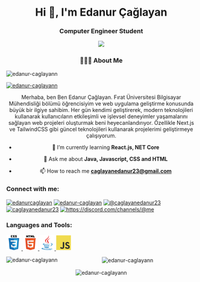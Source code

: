 <h1 align="center">Hi 👋, I'm Edanur Çağlayan</h1>
<h3 align="center">Computer Engineer Student</h3>
<div align="center" object-fit"cover">
  <img src="https://media.licdn.com/dms/image/D4D16AQGqqOz152rBvA/profile-displaybackgroundimage-shrink_350_1400/0/1690203805096?e=1697068800&v=beta&t=sdUnrh54oJD6sNbU4-GkVGiOxgbRUTytaHtLD5Y3ZVs">

<h3 align="center"> 👩🏻‍💻 About Me</h3>

<p align="left"> <img src="https://komarev.com/ghpvc/?username=edanur-caglayann&label=Profile%20views&color=0e75b6&style=flat" alt="edanur-caglayann" /> </p>

<p align="left"> <a href="https://github.com/ryo-ma/github-profile-trophy"><img src="https://github-profile-trophy.vercel.app/?username=edanur-caglayann" alt="edanur-caglayann" /></a> </p>

<p> Merhaba, ben Ben Edanur Çağlayan. Fırat Üniversitesi Bilgisayar Mühendisliği bölümü öğrencisiyim ve web uygulama geliştirme konusunda büyük bir ilgiye sahibim. Her gün kendimi geliştirerek, modern teknolojileri kullanarak kullanıcıların etkileşimli ve işlevsel deneyimler yaşamalarını sağlayan web projeleri oluşturmak beni heyecanlandırıyor. Özellikle Next.js ve TailwindCSS gibi güncel teknolojileri kullanarak projelerimi geliştirmeye çalışıyorum. </p>

- 🌱 I’m currently learning **React.js, NET Core**

- 💬 Ask me about **Java, Javascript, CSS and HTML**

- 📫 How to reach me **caglayanedanur23@gmail.com**

<h3 align="left">Connect with me:</h3>
<p align="left">
<a href="https://linkedin.com/in/edanurcaglayan" target="blank"><img align="center" src="https://raw.githubusercontent.com/rahuldkjain/github-profile-readme-generator/master/src/images/icons/Social/linked-in-alt.svg" alt="edanurcaglayan" height="30" width="40" /></a>
<a href="https://stackoverflow.com/users/edanur-caglayan" target="blank"><img align="center" src="https://raw.githubusercontent.com/rahuldkjain/github-profile-readme-generator/master/src/images/icons/Social/stack-overflow.svg" alt="edanur-caglayan" height="30" width="40" /></a>
<a href="https://medium.com/@caglayanedanur23" target="blank"><img align="center" src="https://raw.githubusercontent.com/rahuldkjain/github-profile-readme-generator/master/src/images/icons/Social/medium.svg" alt="@caglayanedanur23" height="30" width="40" /></a>
<a href="https://www.hackerrank.com/caglayanedanur23" target="blank"><img align="center" src="https://raw.githubusercontent.com/rahuldkjain/github-profile-readme-generator/master/src/images/icons/Social/hackerrank.svg" alt="caglayanedanur23" height="30" width="40" /></a>
<a href="https://discord.gg/https://discord.com/channels/@me" target="blank"><img align="center" src="https://raw.githubusercontent.com/rahuldkjain/github-profile-readme-generator/master/src/images/icons/Social/discord.svg" alt="https://discord.com/channels/@me" height="30" width="40" /></a>
</p>

<h3 align="left">Languages and Tools:</h3>
<p align="left"> <a href="https://www.w3schools.com/css/" target="_blank" rel="noreferrer"> <img src="https://raw.githubusercontent.com/devicons/devicon/master/icons/css3/css3-original-wordmark.svg" alt="css3" width="40" height="40"/> </a> <a href="https://www.w3.org/html/" target="_blank" rel="noreferrer"> <img src="https://raw.githubusercontent.com/devicons/devicon/master/icons/html5/html5-original-wordmark.svg" alt="html5" width="40" height="40"/> </a> <a href="https://www.java.com" target="_blank" rel="noreferrer"> <img src="https://raw.githubusercontent.com/devicons/devicon/master/icons/java/java-original.svg" alt="java" width="40" height="40"/> </a> <a href="https://developer.mozilla.org/en-US/docs/Web/JavaScript" target="_blank" rel="noreferrer"> <img src="https://raw.githubusercontent.com/devicons/devicon/master/icons/javascript/javascript-original.svg" alt="javascript" width="40" height="40"/> </a> </p>

<p><img align="left" src="https://github-readme-stats.vercel.app/api/top-langs?username=edanur-caglayann&show_icons=true&locale=en&layout=compact" alt="edanur-caglayann" /></p>

<p>&nbsp;<img align="center" src="https://github-readme-stats.vercel.app/api?username=edanur-caglayann&show_icons=true&locale=en" alt="edanur-caglayann" /></p>

<p><img align="center" src="https://github-readme-streak-stats.herokuapp.com/?user=edanur-caglayann&" alt="edanur-caglayann" /></p>

</div>
